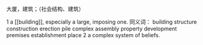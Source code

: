 大厦，建筑；（社会结构、建筑）

1
a [[building]], especially a large, imposing one.
同义词：
building
structure
construction
erection
pile
complex
assembly
property
development
premises
establishment
place
2
a complex system of beliefs.